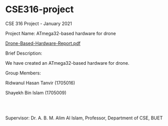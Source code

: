 # CSE316-project

CSE 316 Project - January 2021

Project Name: ATmega32-based hardware for drone


[Drone-Based-Hardware-Report.pdf](Report/Drone-Based-Hardware-Report.pdf)


Brief Description:

We have created an ATmega32-based hardware for drone.

Group Members: <br />

Ridwanul Hasan Tanvir (1705016)

Shayekh Bin Islam (1705009)




 <br /> <br />


Supervisor: Dr. A. B. M. Alim Al Islam, Professor, Department of CSE, BUET

